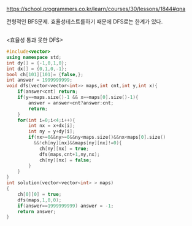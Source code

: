 https://school.programmers.co.kr/learn/courses/30/lessons/1844#qna 
  
전형적인 BFS문제. 효율성테스트를하기 때문에 DFS로는 한계가 있다.

```C++
```


<효율성 통과 못한 DFS>
```C++
#include<vector>
using namespace std;
int dy[] = {-1,0,1,0};
int dx[] = {0,1,0,-1};
bool ch[101][101]= {false,};
int answer = 1999999999;
void dfs(vector<vector<int>> maps,int cnt,int y,int x){
    if(answer<cnt) return;
    if(y==maps.size()-1 && x==maps[0].size()-1){
        answer = answer<cnt?answer:cnt;
        return;
    }
    for(int i=0;i<4;i++){
        int nx = x+dx[i];
        int ny = y+dy[i];
        if(nx>=0&&ny>=0&&ny<maps.size()&&nx<maps[0].size()
          &&!ch[ny][nx]&&maps[ny][nx]!=0){
            ch[ny][nx] = true;
            dfs(maps,cnt+1,ny,nx);
            ch[ny][nx] = false;
        }
    }
}
int solution(vector<vector<int> > maps)
{
    ch[0][0] = true;
    dfs(maps,1,0,0);
    if(answer==1999999999) answer = -1;
    return answer;
}
```
